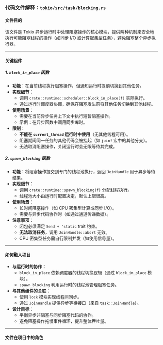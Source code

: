 ### 代码文件解释：`tokio/src/task/blocking.rs`

#### 文件目的
该文件是 Tokio 异步运行时中处理阻塞操作的核心模块，提供两种机制来安全地执行可能阻塞线程的操作（如同步 I/O 或计算密集型任务），避免阻塞整个异步执行器。

---

#### 关键组件

##### 1. `block_in_place` 函数
- **功能**：在当前线程执行阻塞操作，但通知运行时提前切换到其他任务。
- **实现细节**：
  - 调用 `crate::runtime::scheduler::block_in_place(f)` 实际执行。
  - 通过运行时调度器协调，确保在阻塞发生前将其他任务切换到其他线程。
- **使用场景**：
  - 需要在当前异步任务上下文中执行短暂阻塞操作。
  - 示例：在异步函数中调用同步库时。
- **限制**：
  - **不能在 `current_thread` 运行时中使用**（无其他线程可用）。
  - 阻塞期间同一任务的其他代码会被挂起（如 `join!` 宏中的其他分支）。
  - 无法取消阻塞操作，关闭运行时会无限等待其完成。

##### 2. `spawn_blocking` 函数
- **功能**：将阻塞操作提交到专门的线程池执行，返回 `JoinHandle` 用于异步等待结果。
- **实现细节**：
  - 调用 `crate::runtime::spawn_blocking(f)` 分配线程执行。
  - 线程池大小由运行时配置决定，默认上限很高。
- **使用场景**：
  - 长时间阻塞操作（如 CPU 密集型计算或同步 I/O）。
  - 需要与异步代码协作时（如通过通道传递数据）。
- **注意事项**：
  - 闭包必须满足 `Send + 'static` trait 约束。
  - **无法取消任务**，调用 `JoinHandle::abort` 无效。
  - CPU 密集型任务需自行限制并发（如使用信号量）。

---

#### 如何融入项目
- **与运行时的协作**：
  - `block_in_place` 依赖调度器的线程切换逻辑（通过 `block_in_place` 模块）。
  - `spawn_blocking` 利用运行时的线程池管理阻塞任务。
- **与其他组件的关联**：
  - 使用 `lock` 模块实现线程间同步。
  - 通过 `JoinHandle` 提供异步等待接口（来自 `task::JoinHandle`）。
- **设计目标**：
  - 平衡异步非阻塞与同步阻塞代码的协作。
  - 避免阻塞操作拖慢事件循环，提升整体吞吐量。

---

#### 文件在项目中的角色